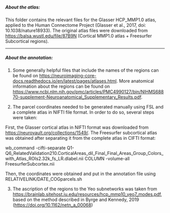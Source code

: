 <h5>About the atlas:</h5>

This folder contains the relevant files for the Glasser HCP_MMP1.0 atlas, applied to the Human Connectome Project (Glasser et al., 2017, doi: 10.1038/nature18933). The original atlas files were downloaded from https://balsa.wustl.edu/file/87B9N (Cortical MMP1.0 atlas + Freesurfer Subcortical regions). 

------------------------------------------------------------------------------------------

<h5>About the annotation:</h5>

1. Some generally helpful files that include the names of the regions can be found on https://neuroimaging-core-docs.readthedocs.io/en/latest/pages/atlases.html. More anatomical information about the regions can be found on https://www.ncbi.nlm.nih.gov/pmc/articles/PMC4990127/bin/NIHMS68870-supplement-Neuroanatomical_Supplementary_Results.pdf.

2. The parcel coordinates needed to be generated manually using FSL and a complete atlas in NIFTI file format. In order to do so, several steps were taken:

First, the Glasser cortical atlas in NIFTI format was downloaded from https://neurovault.org/collections/1549/. The Freesurfer subcortical atlas was obtained after separating it from the complete atlas in CIFTI format:

wb_command -cifti-separate Q1-Q6_RelatedValidation210.CorticalAreas_dil_Final_Final_Areas_Group_Colors_with_Atlas_ROIs2.32k_fs_LR.dlabel.nii COLUMN -volume-all FreesurferSubcortex.nii

Then, the coordinates were obtained and put in the annotation file using RELATIVELINK/DATE_COGparcels.sh

3. The ascription of the regions to the Yeo subnetworks was taken from https://brainlab.sitehost.iu.edu/resources/hcp_mmp10_yeo7_modes.pdf, based on the method described in Byrge and Kennedy, 2019 (https://doi.org/10.1162/netn_a_00068)
